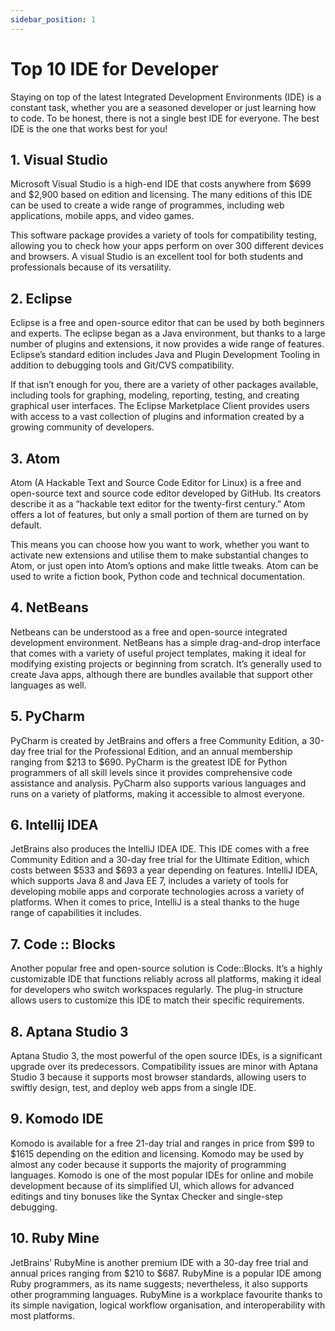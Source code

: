```yaml
---
sidebar_position: 1
---
```


# Top 10 IDE for Developer

Staying on top of the latest Integrated Development Environments (IDE) is a constant task, whether you are a seasoned developer or just learning how to code. To be honest, there is not a single best IDE for everyone. The best IDE is the one that works best for you!

## 1. Visual Studio 

Microsoft Visual Studio is a high-end IDE that costs anywhere from $699 and $2,900 based on edition and licensing. The many editions of this IDE can be used to create a wide range of programmes, including web applications, mobile apps, and video games.

This software package provides a variety of tools for compatibility testing, allowing you to check how your apps perform on over 300 different devices and browsers. A visual Studio is an excellent tool for both students and professionals because of its versatility.



## 2. Eclipse 

Eclipse is a free and open-source editor that can be used by both beginners and experts. The eclipse began as a Java environment, but thanks to a large number of plugins and extensions, it now provides a wide range of features. Eclipse’s standard edition includes Java and Plugin Development Tooling in addition to debugging tools and Git/CVS compatibility.

If that isn’t enough for you, there are a variety of other packages available, including tools for graphing, modeling, reporting, testing, and creating graphical user interfaces. The Eclipse Marketplace Client provides users with access to a vast collection of plugins and information created by a growing community of developers.

## 3. Atom 

Atom (A Hackable Text and Source Code Editor for Linux) is a free and open-source text and source code editor developed by GitHub. Its creators describe it as a “hackable text editor for the twenty-first century.” Atom offers a lot of features, but only a small portion of them are turned on by default.

This means you can choose how you want to work, whether you want to activate new extensions and utilise them to make substantial changes to Atom, or just open into Atom’s options and make little tweaks. Atom can be used to write a fiction book, Python code and technical documentation.


## 4. NetBeans 
Netbeans can be understood as a free and open-source integrated development environment. NetBeans has a simple drag-and-drop interface that comes with a variety of useful project templates, making it ideal for modifying existing projects or beginning from scratch. It’s generally used to create Java apps, although there are bundles available that support other languages as well.

 

## 5. PyCharm 
PyCharm is created by JetBrains and offers a free Community Edition, a 30-day free trial for the Professional Edition, and an annual membership ranging from $213 to $690. PyCharm is the greatest IDE for Python programmers of all skill levels since it provides comprehensive code assistance and analysis. PyCharm also supports various languages and runs on a variety of platforms, making it accessible to almost everyone.

 

## 6. Intellij IDEA 
JetBrains also produces the IntelliJ IDEA IDE. This IDE comes with a free Community Edition and a 30-day free trial for the Ultimate Edition, which costs between $533 and $693 a year depending on features. IntelliJ IDEA, which supports Java 8 and Java EE 7, includes a variety of tools for developing mobile apps and corporate technologies across a variety of platforms. When it comes to price, IntelliJ is a steal thanks to the huge range of capabilities it includes.

## 7. Code :: Blocks 
Another popular free and open-source solution is Code::Blocks. It’s a highly customizable IDE that functions reliably across all platforms, making it ideal for developers who switch workspaces regularly. The plug-in structure allows users to customize this IDE to match their specific requirements.

## 8. Aptana Studio 3
Aptana Studio 3, the most powerful of the open source IDEs, is a significant upgrade over its predecessors. Compatibility issues are minor with Aptana Studio 3 because it supports most browser standards, allowing users to swiftly design, test, and deploy web apps from a single IDE.

## 9. Komodo IDE 
Komodo is available for a free 21-day trial and ranges in price from $99 to $1615 depending on the edition and licensing. Komodo may be used by almost any coder because it supports the majority of programming languages. Komodo is one of the most popular IDEs for online and mobile development because of its simplified UI, which allows for advanced editings and tiny bonuses like the Syntax Checker and single-step debugging.

 

## 10. Ruby Mine
JetBrains’ RubyMine is another premium IDE with a 30-day free trial and annual prices ranging from $210 to $687. RubyMine is a popular IDE among Ruby programmers, as its name suggests; nevertheless, it also supports other programming languages. RubyMine is a workplace favourite thanks to its simple navigation, logical workflow organisation, and interoperability with most platforms. 